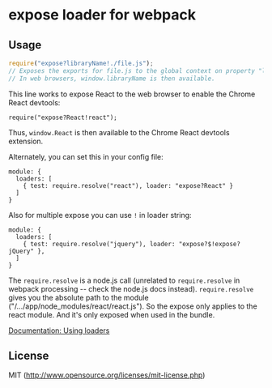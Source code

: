 # expose loader for webpack

## Usage

``` javascript
require("expose?libraryName!./file.js");
// Exposes the exports for file.js to the global context on property "libraryName".
// In web browsers, window.libraryName is then available.
```

This line works to expose React to the web browser to enable the Chrome React devtools:

```
require("expose?React!react");
```

Thus, `window.React` is then available to the Chrome React devtools extension.

Alternately, you can set this in your config file:

```
module: {
  loaders: [
    { test: require.resolve("react"), loader: "expose?React" }
  ]
}
```
Also for multiple expose you can use `!` in loader string:
```
module: {
  loaders: [
    { test: require.resolve("jquery"), loader: "expose?$!expose?jQuery" },
  ]
}
```

The `require.resolve` is a node.js call (unrelated to `require.resolve` in webpack
processing -- check the node.js docs instead). `require.resolve` gives you the
absolute path to the module ("/.../app/node_modules/react/react.js"). So the
expose only applies to the react module. And it's only exposed when used in the
bundle.


[Documentation: Using loaders](http://webpack.github.io/docs/using-loaders.html)

## License

MIT (http://www.opensource.org/licenses/mit-license.php)
